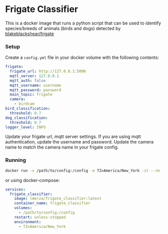 # Frigate Classifier

This is a docker image that runs a python script that can be used to identify species/breeds of animals (birds and dogs) detected by [blakeblackshear/frigate](https://github.com/blakeblackshear/frigate)


### Setup

Create a `config.yml` file in your docker volume with the following contents:

```yml
frigate:
  frigate_url: http://127.0.0.1:5000
  mqtt_server: 127.0.0.1
  mqtt_auth: false
  mqtt_username: username
  mqtt_password: password
  main_topic: frigate
  camera:
    - birdcam
bird_classification:
  threshold: 0.7
dog_classification:
  threshold: 0.7
logger_level: INFO
```

Update your frigate url, mqtt server settings. If you are using mqtt authentication, update the username and password. Update the camera name to match the camera name in your frigate config.


### Running

```bash
docker run -v /path/to/config:/config -e TZ=America/New_York -it --rm --name frigate_classifier lmerza/frigate_classifier:latest
```

or using docker-compose:

```yml
services:
  frigate_classifier:
    image: lmerza/frigate_classifier:latest
    container_name: frigate_classifier
    volumes:
      - /path/to/config:/config
    restart: unless-stopped
    environment:
      - TZ=America/New_York
```